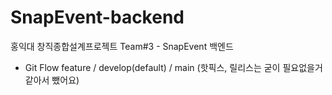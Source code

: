 # SnapEvent-backend
홍익대 창직종합설계프로젝트 Team#3 - SnapEvent 백엔드

- Git Flow
feature / develop(default) / main
(핫픽스, 릴리스는 굳이 필요없을거같아서 뺐어요)
